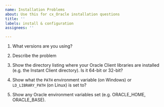 ```yaml
---
name: Installation Problems
about: Use this for cx_Oracle installation questions
title: ''
labels: install & configuration
assignees: ''

---
```


<!--

Thank you for using cx_Oracle.

Do these before creating a new issue:

    Review and follow the Installation Instructions: https://cx-oracle.readthedocs.io/en/latest/user_guide/installation.html

    Review the troubleshooting tips: https://cx-oracle.readthedocs.io/en/latest/user_guide/installation.html#troubleshooting

    Review the user manual: https://cx-oracle.readthedocs.io/en/latest/index.html

If you have a `DPI-1047`, `DPI-1050` or `DPI-1072` error, re-review the links above.

Google any errors.

Then please answer these questions so we can help you.

GitHub issues that are not updated for a month may be automatically closed.  Feel free to update them at any time.

-->

1. What versions are you using?

<!--

Give your database version.

Also run Python and show the output of:

    import sys
    import platform

    print("platform.platform:", platform.platform())
    print("sys.maxsize > 2**32:", sys.maxsize > 2**32)
    print("platform.python_version:", platform.python_version())

-->

2. Describe the problem

<!-- Cut and paste text showing the command you ran.  No screenshots. -->

3. Show the directory listing where your Oracle Client libraries are installed (e.g. the Instant Client directory).  Is it 64-bit or 32-bit?

4. Show what the `PATH` environment variable (on Windows) or `LD_LIBRARY_PATH` (on Linux) is set to?

5. Show any Oracle environment variables set (e.g. ORACLE_HOME, ORACLE_BASE).
